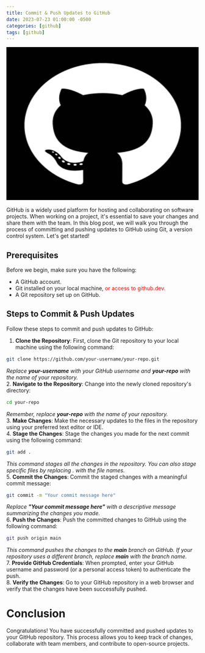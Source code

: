 ```yaml
---
title: Commit & Push Updates to GitHub
date: 2023-07-23 01:00:00 -0500
categories: [github]
tags: [github]
---
```


<img src="/assets/img/posts/2023/commit_push_github/commit_push_github.png" alt="Commit & Push Updates to GitHub" style="height:400px; width:600px;" />


GitHub is a widely used platform for hosting and collaborating on software projects. When working on a project, it's essential to save your changes and share them with the team. In this blog post, we will walk you through the process of committing and pushing updates to GitHub using Git, a version control system. Let's get started!

## Prerequisites

Before we begin, make sure you have the following:

- A GitHub account.
- Git installed on your local machine, <font color="red">or access to github.dev.</font>
- A Git repository set up on GitHub.
## Steps to Commit & Push Updates

Follow these steps to commit and push updates to GitHub:

1. **Clone the Repository**: First, clone the Git repository to your local machine using the following command:
```bash
git clone https://github.com/your-username/your-repo.git
```
*Replace **your-username** with your GitHub username and **your-repo** with the name of your repository.*<br>
2. **Navigate to the Repository**: Change into the newly cloned repository's directory:
```bash
cd your-repo
```
*Remember, replace **your-repo** with the name of your repository.*<br>
3. **Make Changes**: Make the necessary updates to the files in the repository using your preferred text editor or IDE.<br>
4. **Stage the Changes**: Stage the changes you made for the next commit using the following command:
```bash
git add .
```
*This command stages all the changes in the repository. You can also stage specific files by replacing . with the file names.*<br>
5. **Commit the Changes**: Commit the staged changes with a meaningful commit message:
```bash
git commit -m "Your commit message here"
```
*Replace **"Your commit message here"** with a descriptive message summarizing the changes you made.*<br>
6. **Push the Changes**: Push the committed changes to GitHub using the following command:
```bash
git push origin main
```
*This command pushes the changes to the **main** branch on GitHub. If your repository uses a different branch, replace **main** with the branch name.*<br>
7. **Provide GitHub Credentials**: When prompted, enter your GitHub username and password (or a personal access token) to authenticate the push.<br>
8. **Verify the Changes**: Go to your GitHub repository in a web browser and verify that the changes have been successfully pushed.


# Conclusion
Congratulations! You have successfully committed and pushed updates to your GitHub repository. This process allows you to keep track of changes, collaborate with team members, and contribute to open-source projects.